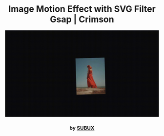 <div align="center">

# Image Motion Effect with SVG Filter Gsap | Crimson

<img src="admin/base.gif">

### by <a href="https://github.com/python019">SUBUX</a>

</div>